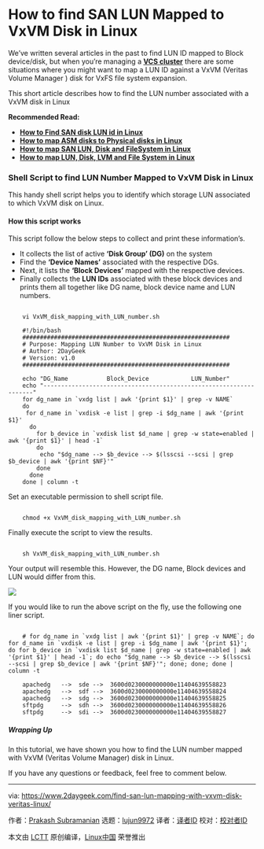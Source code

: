 [#]: subject: "How to find SAN LUN Mapped to VxVM Disk in Linux"
[#]: via: "https://www.2daygeek.com/find-san-lun-mapping-with-vxvm-disk-veritas-linux/"
[#]: author: "Prakash Subramanian https://www.2daygeek.com/author/prakash/"
[#]: collector: "lujun9972"
[#]: translator: "geekpi"
[#]: reviewer: " "
[#]: publisher: " "
[#]: url: " "

How to find SAN LUN Mapped to VxVM Disk in Linux
======

We’ve written several articles in the past to find LUN ID mapped to Block device/disk, but when you’re managing a **[VCS cluster][1]** there are some situations where you might want to map a LUN ID against a VxVM (Veritas Volume Manager ) disk for VxFS file system expansion.

This short article describes how to find the LUN number associated with a VxVM disk in Linux

**Recommended Read:**

  * **[How to Find SAN disk LUN id in Linux][2]**
  * **[How to map ASM disks to Physical disks in Linux][3]**
  * **[How to map SAN LUN, Disk and FileSystem in Linux][4]**
  * **[How to map LUN, Disk, LVM and File System in Linux][5]**



### Shell Script to find LUN Number Mapped to VxVM Disk in Linux

This handy shell script helps you to identify which storage LUN associated to which VxVM disk on Linux.

#### How this script works

This script follow the below steps to collect and print these information’s.

  * It collects the list of active **‘Disk Group’ (DG)** on the system
  * Find the **‘Device Names’** associated with the respective DGs.
  * Next, it lists the **‘Block Devices’** mapped with the respective devices.
  * Finally collects the **LUN IDs** associated with these block devices and prints them all together like DG name, block device name and LUN numbers.



```

    vi VxVM_disk_mapping_with_LUN_number.sh

    #!/bin/bash
    ###########################################################
    # Purpose: Mapping LUN Number to VxVM Disk in Linux
    # Author: 2DayGeek
    # Version: v1.0
    ###########################################################

    echo "DG_Name           Block_Device            LUN_Number"
    echo "-------------------------------------------------------------------"
    for dg_name in `vxdg list | awk '{print $1}' | grep -v NAME`
    do
     for d_name in `vxdisk -e list | grep -i $dg_name | awk '{print $1}'
      do
        for b_device in `vxdisk list $d_name | grep -w state=enabled | awk '{print $1}' | head -1`
        do
         echo "$dg_name --> $b_device --> $(lsscsi --scsi | grep $b_device | awk '{print $NF}'"
        done
      done
    done | column -t

```

Set an executable permission to shell script file.

```

    chmod +x VxVM_disk_mapping_with_LUN_number.sh

```

Finally execute the script to view the results.

```

    sh VxVM_disk_mapping_with_LUN_number.sh

```

Your output will resemble this. However, the DG name, Block devices and LUN would differ from this.

![][6]

If you would like to run the above script on the fly, use the following one liner script.

```

    # for dg_name in `vxdg list | awk '{print $1}' | grep -v NAME`; do for d_name in `vxdisk -e list | grep -i $dg_name | awk '{print $1}'; do for b_device in `vxdisk list $d_name | grep -w state=enabled | awk '{print $1}' | head -1`; do echo "$dg_name --> $b_device --> $(lsscsi --scsi | grep $b_device | awk '{print $NF}'"; done; done; done | column -t

    apachedg   -->  sde -->  3600d0230000000000e11404639558823
    apachedg   -->  sdf -->  3600d0230000000000e11404639558824
    apachedg   -->  sdg -->  3600d0230000000000e11404639558825
    sftpdg     -->  sdh -->  3600d0230000000000e11404639558826
    sftpdg     -->  sdi -->  3600d0230000000000e11404639558827

```

##### Wrapping Up

In this tutorial, we have shown you how to find the LUN number mapped with VxVM (Veritas Volume Manager) disk in Linux.

If you have any questions or feedback, feel free to comment below.

--------------------------------------------------------------------------------

via: https://www.2daygeek.com/find-san-lun-mapping-with-vxvm-disk-veritas-linux/

作者：[Prakash Subramanian][a]
选题：[lujun9972][b]
译者：[译者ID](https://github.com/译者ID)
校对：[校对者ID](https://github.com/校对者ID)

本文由 [LCTT](https://github.com/LCTT/TranslateProject) 原创编译，[Linux中国](https://linux.cn/) 荣誉推出

[a]: https://www.2daygeek.com/author/prakash/
[b]: https://github.com/lujun9972
[1]: https://www.2daygeek.com/category/veritas-cluster/
[2]: https://www.2daygeek.com/find-san-disk-lun-id-linux/
[3]: https://www.2daygeek.com/shell-script-map-oracle-asm-disks-physical-disk-lun-in-linux/
[4]: https://www.2daygeek.com/map-san-lun-physical-disk-filesystem-linux/
[5]: https://www.2daygeek.com/map-san-lun-physical-disk-filesystem-lvm-info-linux/
[6]: https://www.2daygeek.com/wp-content/uploads/2023/07/find-san-lun-mapping-with-vxvm-disk-veritas-linux-1024x298.jpg

